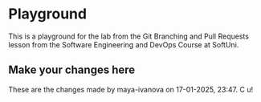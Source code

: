 # Playground
This is a playground for the lab from the Git Branching and Pull Requests lesson from the Software Engineering and DevOps Course at SoftUni.

## Make your changes here
These are the changes made by maya-ivanova on 17-01-2025, 23:47. C u!

